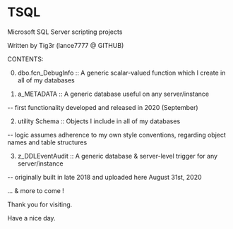 # TSQL
Microsoft SQL Server scripting projects 

Written by Tig3r (lance7777 @ GITHUB) 




CONTENTS: 


0. dbo.fcn_DebugInfo :: A generic scalar-valued function which I create in all of my databases 


1. a_METADATA :: A generic database useful on any server/instance 

-- first functionality developed and released in 2020 (September) 


2. utility Schema :: Objects I include in all of my databases 

-- logic assumes adherence to my own style conventions, regarding object names and table structures 


3. z_DDLEventAudit :: A generic database & server-level trigger for any server/instance 

-- originally built in late 2018 and uploaded here August 31st, 2020




... & more to come ! 

Thank you for visiting. 

Have a nice day. 

